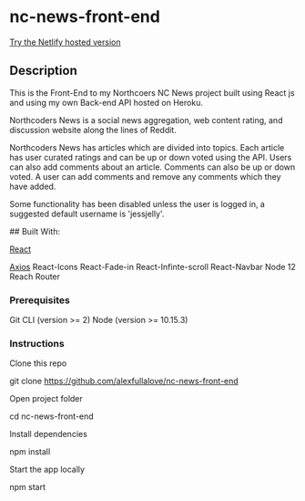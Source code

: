# nc-news-front-end

[Try the Netlify hosted version](https://alex-nc-news.netlify.com/)

## Description

This is the Front-End to my Northcoers NC News project built using React js and using my own Back-end API hosted on Heroku.

Northcoders News is a social news aggregation, web content rating, and discussion website along the lines of Reddit.

Northcoders News has articles which are divided into topics. Each article has user curated ratings and can be up or down voted using the API. Users can also add comments about an article. Comments can also be up or down voted. A user can add comments and remove any comments which they have added.

Some functionality has been disabled unless the user is logged in, a suggested default username is 'jessjelly'.

## Built With:

[React](https://reactjs.org/)

[Axios](https://github.com/axios/axios)
React-Icons
React-Fade-in
React-Infinte-scroll
React-Navbar
Node 12
Reach Router

### Prerequisites

Git CLI (version >= 2)
Node (version >= 10.15.3)

### Instructions

Clone this repo

git clone https://github.com/alexfullalove/nc-news-front-end

Open project folder

cd nc-news-front-end

Install dependencies

npm install

Start the app locally

npm start
